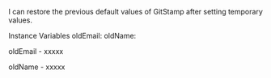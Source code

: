 I can restore the previous default values of GitStamp after setting temporary values.

Instance Variables
	oldEmail:		<Object>
	oldName:		<Object>

oldEmail
	- xxxxx

oldName
	- xxxxx
